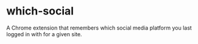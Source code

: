 # which-social
A Chrome extension that remembers which social media platform you last logged in with for a given site.
